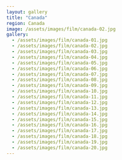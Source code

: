 ```yaml
---
layout: gallery
title: "Canada"                 
region: Canada                  
image: /assets/images/film/canada-02.jpg
gallery:
  - /assets/images/film/canada-01.jpg
  - /assets/images/film/canada-02.jpg
  - /assets/images/film/canada-03.jpg
  - /assets/images/film/canada-04.jpg
  - /assets/images/film/canada-05.jpg
  - /assets/images/film/canada-06.jpg
  - /assets/images/film/canada-07.jpg
  - /assets/images/film/canada-08.jpg
  - /assets/images/film/canada-09.jpg
  - /assets/images/film/canada-10.jpg
  - /assets/images/film/canada-11.jpg
  - /assets/images/film/canada-12.jpg
  - /assets/images/film/canada-13.jpg
  - /assets/images/film/canada-14.jpg
  - /assets/images/film/canada-15.jpg
  - /assets/images/film/canada-16.jpg
  - /assets/images/film/canada-17.jpg
  - /assets/images/film/canada-18.jpg
  - /assets/images/film/canada-19.jpg
  - /assets/images/film/canada-20.jpg
---
```

